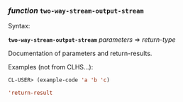 ### <em>function</em> <strong>`two-way-stream-output-stream`</strong>

Syntax:

<strong>`two-way-stream-output-stream`</strong> <em>parameters</em> => <em>return-type</em>

Documentation of parameters and return-results.

Examples (not from CLHS...):

```lisp
CL-USER> (example-code 'a 'b 'c)

'return-result
```

